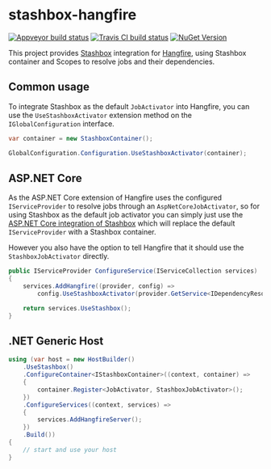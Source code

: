 # stashbox-hangfire 
[![Appveyor build status](https://img.shields.io/appveyor/ci/pcsajtai/stashbox-hangfire/master.svg?label=appveyor)](https://ci.appveyor.com/project/pcsajtai/stashbox-hangfire/branch/master) [![Travis CI build status](https://img.shields.io/travis/com/z4kn4fein/stashbox-hangfire/master.svg?label=travis-ci)](https://travis-ci.com/z4kn4fein/stashbox-hangfire) [![NuGet Version](https://buildstats.info/nuget/Stashbox.Hangfire)](https://www.nuget.org/packages/Stashbox.Hangfire/)

This project provides [Stashbox](https://github.com/z4kn4fein/stashbox) integration for [Hangfire](https://www.hangfire.io/), using Stashbox container and Scopes to resolve jobs and their dependencies.

## Common usage
To integrate Stashbox as the default `JobActivator` into Hangfire, you can use the `UseStashboxActivator` extension method on the `IGlobalConfiguration` interface.
```c#
var container = new StashboxContainer();

GlobalConfiguration.Configuration.UseStashboxActivator(container);
```

## ASP.NET Core
As the ASP.NET Core extension of Hangfire uses the configured `IServiceProvider` to resolve jobs through an `AspNetCoreJobActivator`, so for using Stashbox as the default job activator you can simply just use the [ASP.NET Core integration of Stashbox](https://github.com/z4kn4fein/stashbox-extensions-dependencyinjection) which will replace the default `IServiceProvider` with a Stashbox container. 

However you also have the option to tell Hangfire that it should use the `StashboxJobActivator` directly.
```c#
public IServiceProvider ConfigureService(IServiceCollection services)
{
    services.AddHangfire((provider, config) => 
        config.UseStashboxActivator(provider.GetService<IDependencyResolver>()));

    return services.UseStashbox();
}
```

## .NET Generic Host
```c#
using (var host = new HostBuilder()
    .UseStashbox()
    .ConfigureContainer<IStashboxContainer>((context, container) =>
    {
        container.Register<JobActivator, StashboxJobActivator>();
    })
    .ConfigureServices((context, services) =>
    {
        services.AddHangfireServer();
    })
    .Build())
{
    // start and use your host
}
```
